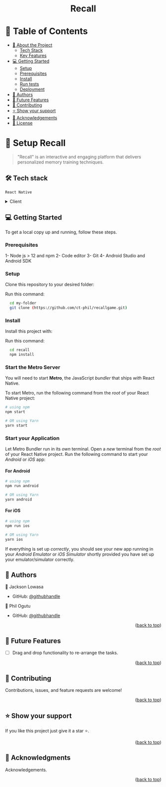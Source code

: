 <a name="readme-top"></a>


<div align="center">
  
  <h1><b>Recall</b></h1>


</div>

<!-- TABLE OF CONTENTS -->

# 📗 Table of Contents

- [📖 About the Project](#about-project)
    - [Tech Stack](#tech-stack)
    - [Key Features](#key-features)
- [💻 Getting Started](#getting-started)
  - [Setup](#setup)
  - [Prerequisites](#prerequisites)
  - [Install](#install)
  - [Run tests](#run-tests)
  - [Deployment](#deployment)
- [👥 Authors](#authors)
- [🔭 Future Features](#future-features)
- [🤝 Contributing](#contributing)
- [⭐️ Show your support](#support)
- [🙏 Acknowledgements](#acknowledgements)
- [📝 License](#license)

<!-- PROJECT DESCRIPTION -->

# 📖 Setup Recall <a name="about-project"></a>

> "Recall" is an interactive and engaging platform that delivers personalized memory training techniques.

## 🛠 Tech stack<a name="tech-stack"></a>
    React Native

<details>
  <summary>Client</summary>
  <ul>
    <li><a href="https://reactnative.dev/">React Native</a></li>
  </ul>
</details>


<!-- Features -->

<!-- ### Key Features <a name="key-features"></a>

- configured React
- React componeent to update the task status
- Reaact Component to clear all completed tasks 

<p align="right">(<a href="#readme-top">back to top</a>)</p> -->




<!-- GETTING STARTED -->

## 💻 Getting Started <a name="getting-started"></a>

To get a local copy up and running, follow these steps.

### Prerequisites

1- Node js > 12 and npm
2- Code editor
3- Git
4- Android Studio and Android SDK

### Setup

Clone this repository to your desired folder:

Run this command:

```sh
  cd my-folder
  git clone (https://github.com/ct-phil/recallgame.git)
```

### Install

Install this project with:

Run this command:

```sh
  cd recall
  npm install
```

### Start the Metro Server

You will need to start **Metro**, the JavaScript _bundler_ that ships _with_ React Native.

To start Metro, run the following command from the _root_ of your React Native project:

```bash
# using npm
npm start

# OR using Yarn
yarn start
```

### Start your Application

Let Metro Bundler run in its _own_ terminal. Open a _new_ terminal from the _root_ of your React Native project. Run the following command to start your _Android_ or _iOS_ app:

#### For Android

```bash
# using npm
npm run android

# OR using Yarn
yarn android
```

#### For iOS

```bash
# using npm
npm run ios

# OR using Yarn
yarn ios
```

If everything is set up _correctly_, you should see your new app running in your _Android Emulator_ or _iOS Simulator_ shortly provided you have set up your emulator/simulator correctly.



<!-- AUTHORS -->

## 👥 Authors <a name="authors"></a>


👤 Jackson Lowasa
- GitHub: [@githubhandle](https://github.com/lowasa)

👤 Phil Ogutu

- GitHub: [@githubhandle](https://github.com/ct-phil)



<p align="right">(<a href="#readme-top">back to top</a>)</p>

<!-- FUTURE FEATURES -->

## 🔭 Future Features <a name="future-features"></a>


- [ ] Drag and drop functionality to re-arrange the tasks.


<p align="right">(<a href="#readme-top">back to top</a>)</p>

<!-- CONTRIBUTING -->

## 🤝 Contributing <a name="contributing"></a>


Contributions, issues, and feature requests are welcome!

<p align="right">(<a href="#readme-top">back to top</a>)</p>

<!-- SUPPORT -->

## ⭐️ Show your support <a name="support"></a>

If you like this project just give it a star ⭐️. 

<p align="right">(<a href="#readme-top">back to top</a>)</p>

<!-- ACKNOWLEDGEMENTS -->

## 🙏 Acknowledgments <a name="acknowledgements"></a>

Acknowledgements.

<p align="right">(<a href="#readme-top">back to top</a>)</p>



